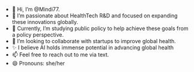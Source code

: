 - 👋 Hi, I’m @Mindi77.
- 👀 I’m passionate about HealthTech R&D and focused on expanding these innovations globally.
- 🌱 Currently, I’m studying public policy to help achieve these goals from a policy perspective.
- 💞️ I’m looking to collaborate with startups to improve global health.
- ✨ I believe AI holds immense potential in advancing global health
-  📫 Feel free to reach out to me via text.
- 😄 Pronouns: she/her

<!---
Mindi77/Mindi77 is a ✨ special ✨ repository because its `README.md` (this file) appears on your GitHub profile.
You can click the Preview link to take a look at your changes.
--->
